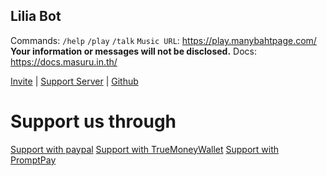 ## Lilia Bot 

Commands: `/help` `/play` `/talk`
`Music URL`: https://play.manybahtpage.com/
**Your information or messages will not be disclosed.**
Docs: https://docs.masuru.in.th/

[Invite](https://discord.com/api/oauth2/authorize?client_id=861582205028794418&scope=bot+applications.commands&permissions=1479548984) | [Support Server](https://discord.gg/24m8yyRF5g) | [Github](https://github.com/Masuru-Project)



# Support us through

[Support with paypal](/topup.md)
[Support with TrueMoneyWallet](/topup.md)
[Support with PromptPay](/topup.md)